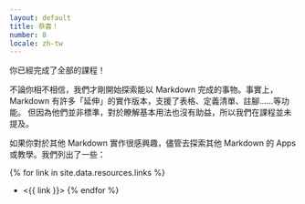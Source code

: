 ```yaml
---
layout: default
title: 恭喜！
number: 8
locale: zh-tw
---
```


你已經完成了全部的課程！

不論你相不相信，我們才剛開始探索能以 Markdown 完成的事物。事實上，Markdown 有許多「延伸」的實作版本，支援了表格、定義清單、註腳……等功能。
但因為他們並非標準，對於瞭解基本用法也沒有助益，所以我們在課程並未提及。

如果你對於其他 Markdown 實作很感興趣，儘管去探索其他 Markdown 的 Apps 或教學。我們列出了一些：

{% for link in site.data.resources.links %}
* <{{ link }}>
{% endfor %}
